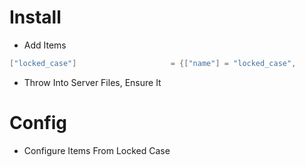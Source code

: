 # Install
- Add Items
```lua
["locked_case"]						= {["name"] = "locked_case",  	  		["label"] = "Locked Case",	  		["weight"] = 5000, 		["type"] = "item", 		["image"] = "locked_case.png", 			["unique"] = false, 	["useable"] = true, 	["shouldClose"] = true,   	["combinable"] = nil,   ["description"] = ""},
```
- Throw Into Server Files, Ensure It

# Config
- Configure Items From Locked Case